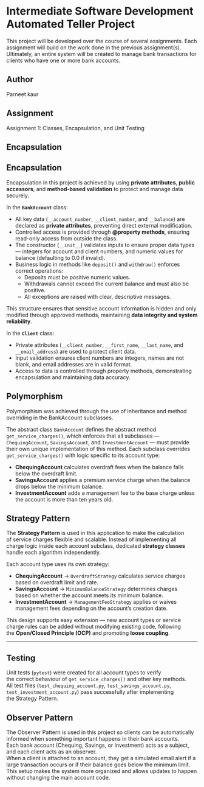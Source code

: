 # Intermediate Software Development Automated Teller Project
This project will be developed over the course of several assignments.  Each assignment will build on the work done in the previous assignment(s).  Ultimately, an entire system will be created to manage bank transactions for clients who have one or more bank accounts.

## Author
Parneet kaur

## Assignment
Assignment 1: Classes, Encapsulation, and Unit Testing

## Encapsulation
## Encapsulation
Encapsulation in this project is achieved by using **private attributes**, **public accessors**, and **method-based validation** to protect and manage data securely.

In the **`BankAccount`** class:
- All key data (`__account_number`, `__client_number`, and `__balance`) are declared as **private attributes**, preventing direct external modification.
- Controlled access is provided through **@property methods**, ensuring read-only access from outside the class.
- The constructor (`__init__`) validates inputs to ensure proper data types — integers for account and client numbers, and numeric values for balance (defaulting to 0.0 if invalid).
- Business logic in methods like `deposit()` and `withdraw()` enforces correct operations:
  - Deposits must be positive numeric values.
  - Withdrawals cannot exceed the current balance and must also be positive.
  - All exceptions are raised with clear, descriptive messages.

This structure ensures that sensitive account information is hidden and only modified through approved methods, maintaining **data integrity and system reliability**.

In the **`Client`** class:
- Private attributes (`__client_number`, `__first_name`, `__last_name`, and `__email_address`) are used to protect client data.
- Input validation ensures client numbers are integers, names are not blank, and email addresses are in valid format.
- Access to data is controlled through property methods, demonstrating encapsulation and maintaining data accuracy.

## Polymorphism

Polymorphism was achieved through the use of inheritance and method overriding in the BankAccount subclasses.

The abstract class `BankAccount` defines the abstract method `get_service_charges()`, which enforces that all subclasses — `ChequingAccount`, `SavingsAccount`, and `InvestmentAccount` — must provide their own unique implementation of this method. Each subclass overrides `get_service_charges()` with logic specific to its account type:

- **ChequingAccount** calculates overdraft fees when the balance falls below the overdraft limit.  
- **SavingsAccount** applies a premium service charge when the balance drops below the minimum balance.  
- **InvestmentAccount** adds a management fee to the base charge unless the account is more than ten years old.

## Strategy Pattern
The **Strategy Pattern** is used in this application to make the calculation  
of service charges flexible and scalable. Instead of implementing all  
charge logic inside each account subclass, dedicated **strategy classes**  
handle each algorithm independently.

Each account type uses its own strategy:
- **ChequingAccount** → `OverdraftStrategy` calculates service charges  
  based on overdraft limit and rate.  
- **SavingsAccount** → `MinimumBalanceStrategy` determines charges  
  based on whether the account meets its minimum balance.  
- **InvestmentAccount** → `ManagementFeeStrategy` applies or waives  
  management fees depending on the account’s creation date.

This design supports easy extension — new account types or service  
charge rules can be added without modifying existing code, following  
the **Open/Closed Principle (OCP)** and promoting **loose coupling**.

---

## Testing
Unit tests (`pytest`) were created for all account types to verify  
the correct behaviour of `get_service_charges()` and other key methods.  
All test files (`test_chequing_account.py`, `test_savings_account.py`,  
`test_investment_account.py`) pass successfully after implementing  
the Strategy Pattern.

## Observer Pattern

The Observer Pattern is used in this project so clients can be automatically informed when something important happens in their bank accounts.  
Each bank account (Chequing, Savings, or Investment) acts as a subject, and each client acts as an observer.  
When a client is attached to an account, they get a simulated email alert if a large transaction occurs or if their balance goes below the minimum limit.  
This setup makes the system more organized and allows updates to happen without changing the main account code.
